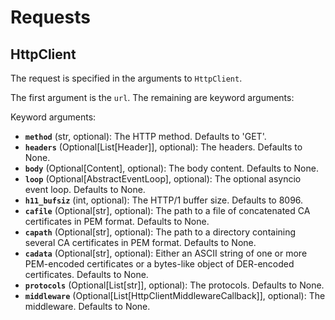 # Requests

## HttpClient

The request is specified in the arguments to `HttpClient`.

The first argument is the `url`. The remaining are keyword arguments:

Keyword arguments:

- **`method`** (str, optional): The HTTP method. Defaults to 'GET'.
- **`headers`** (Optional[List[Header]], optional): The headers. Defaults to
  None.
- **`body`** (Optional[Content], optional): The body content. Defaults to
  None.
- **`loop`** (Optional[AbstractEventLoop], optional): The optional asyncio
  event loop. Defaults to None.
- **`h11_bufsiz`** (int, optional): The HTTP/1 buffer size. Defaults to 8096.
- **`cafile`** (Optional[str], optional): The path to a file of concatenated
  CA certificates in PEM format. Defaults to None.
- **`capath`** (Optional[str], optional): The path to a directory containing
  several CA certificates in PEM format. Defaults to None.
- **`cadata`** (Optional[str], optional): Either an ASCII string of one or
  more PEM-encoded certificates or a bytes-like object of
  DER-encoded certificates. Defaults to None.
- **`protocols`** (Optional[List[str]], optional): The protocols. Defaults
  to None.
- **`middleware`** (Optional[List[HttpClientMiddlewareCallback]], optional): The
  middleware. Defaults to None.
